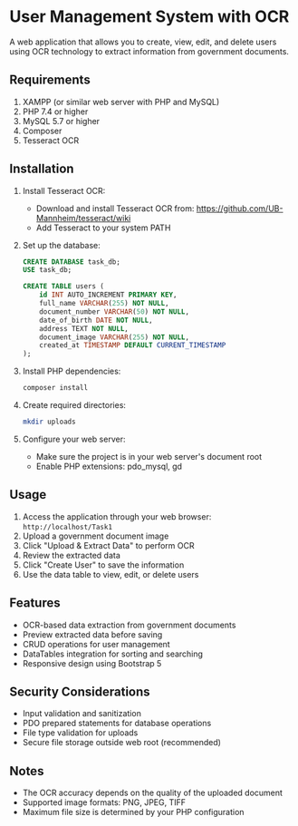 # User Management System with OCR

A web application that allows you to create, view, edit, and delete users using OCR technology to extract information from government documents.

## Requirements

1. XAMPP (or similar web server with PHP and MySQL)
2. PHP 7.4 or higher
3. MySQL 5.7 or higher
4. Composer
5. Tesseract OCR

## Installation

1. Install Tesseract OCR:
   - Download and install Tesseract OCR from: https://github.com/UB-Mannheim/tesseract/wiki
   - Add Tesseract to your system PATH

2. Set up the database:
   ```sql
   CREATE DATABASE task_db;
   USE task_db;

   CREATE TABLE users (
       id INT AUTO_INCREMENT PRIMARY KEY,
       full_name VARCHAR(255) NOT NULL,
       document_number VARCHAR(50) NOT NULL,
       date_of_birth DATE NOT NULL,
       address TEXT NOT NULL,
       document_image VARCHAR(255) NOT NULL,
       created_at TIMESTAMP DEFAULT CURRENT_TIMESTAMP
   );
   ```

3. Install PHP dependencies:
   ```bash
   composer install
   ```

4. Create required directories:
   ```bash
   mkdir uploads
   ```

5. Configure your web server:
   - Make sure the project is in your web server's document root
   - Enable PHP extensions: pdo_mysql, gd

## Usage

1. Access the application through your web browser: `http://localhost/Task1`
2. Upload a government document image
3. Click "Upload & Extract Data" to perform OCR
4. Review the extracted data
5. Click "Create User" to save the information
6. Use the data table to view, edit, or delete users

## Features

- OCR-based data extraction from government documents
- Preview extracted data before saving
- CRUD operations for user management
- DataTables integration for sorting and searching
- Responsive design using Bootstrap 5

## Security Considerations

- Input validation and sanitization
- PDO prepared statements for database operations
- File type validation for uploads
- Secure file storage outside web root (recommended)

## Notes

- The OCR accuracy depends on the quality of the uploaded document
- Supported image formats: PNG, JPEG, TIFF
- Maximum file size is determined by your PHP configuration
